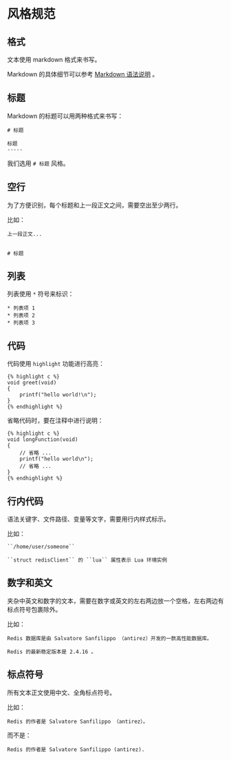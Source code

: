 # 风格规范


## 格式

文本使用 markdown 格式来书写。

Markdown 的具体细节可以参考 [Markdown 语法说明](http://wowubuntu.com/markdown/) 。


## 标题

Markdown 的标题可以用两种格式来书写：

    # 标题

    标题
    -----

我们选用 ``# 标题`` 风格。


## 空行

为了方便识别，每个标题和上一段正文之间，需要空出至少两行。

比如：

    上一段正文...

    
    # 标题


## 列表

列表使用 ``*`` 符号来标识：

    * 列表项 1
    * 列表项 2
    * 列表项 3


## 代码

代码使用 ``highlight`` 功能进行高亮：

    {% highlight c %}
    void greet(void)
    {
        printf("hello world!\n");
    }
    {% endhighlight %}

省略代码时，要在注释中进行说明：

    {% highlight c %}
    void longFunction(void)
    {
        // 省略 ...
        printf("hello world\n");
        // 省略 ...
    }
    {% endhighlight %}


## 行内代码

语法关键字、文件路径、变量等文字，需要用行内样式标示。

比如：

    ``/home/user/someone``

    ``struct redisClient`` 的 ``lua`` 属性表示 Lua 环境实例


## 数字和英文

夹杂中英文和数字的文本，需要在数字或英文的左右两边放一个空格，左右两边有标点符号包裹除外。

比如：

    Redis 数据库是由 Salvatore Sanfilippo （antirez）开发的一款高性能数据库。

    Redis 的最新稳定版本是 2.4.16 。


## 标点符号

所有文本正文使用中文、全角标点符号。

比如：

    Redis 的作者是 Salvatore Sanfilippo （antirez）。

而不是：

    Redis 的作者是 Salvatore Sanfilippo (antirez). 
